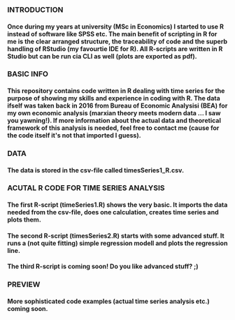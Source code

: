 ### INTRODUCTION

#### Once during my years at university (MSc in Economics) I started to use R instead of software like SPSS etc. The main benefit of scripting in R for me is the clear arranged structure, the traceability of code and the superb handling of RStudio (my favourtie IDE for R). All R-scripts are written in R Studio but can be run cia CLI as well (plots are exported as pdf).


### BASIC INFO

#### This repository contains code written in R dealing with time series for the purpose of showing my skills and experience in coding with R. The data ifself was taken back in 2016 from Bureau of Economic Analysisi (BEA) for my own economic analysis (marxian theory meets modern data ... I saw you yawning!). If more information about the actual data and theoretical framework of this analysis is needed, feel free to contact me (cause for the code itself it's not that imported I guess).


### DATA

#### The data is stored in the csv-file called timesSeries1_R.csv.


### ACUTAL R CODE FOR TIME SERIES ANALYSIS

#### The first R-script (timeSeries1.R) shows the very basic. It imports the data needed from the csv-file, does one calculation, creates time series and plots them.
#### The second R-script (timesSeries2.R) starts with some advanced stuff. It runs a (not quite fitting) simple regression modell and plots the regression line.
#### The third R-script is coming soon! Do you like advanced stuff? ;)


### PREVIEW

#### More sophisticated code examples (actual time series analysis etc.) coming soon.
